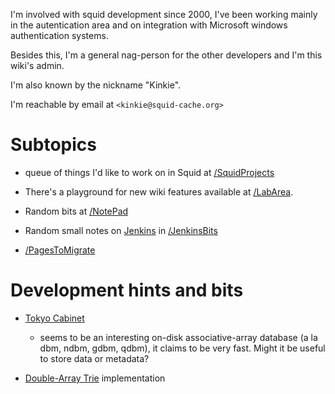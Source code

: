I'm involved with squid development since 2000, I've been working mainly
in the autentication area and on integration with Microsoft windows
authentication systems.

Besides this, I'm a general nag-person for the other developers and I'm
this wiki's admin.

I'm also known by the nickname "Kinkie".

I'm reachable by email at `<kinkie@squid-cache.org>`

# Subtopics

  - queue of things I'd like to work on in Squid at
    [/SquidProjects](/FrancescoChemolli/SquidProjects)

  - There's a playground for new wiki features available at
    [/LabArea](/FrancescoChemolli/LabArea).

  - Random bits at
    [/NotePad](/FrancescoChemolli/NotePad)

  - Random small notes on [Jenkins](http://jenkins-ci.org/) in
    [/JenkinsBits](/FrancescoChemolli/JenkinsBits)

  - [/PagesToMigrate](/FrancescoChemolli/PagesToMigrate)

# Development hints and bits

  - [Tokyo Cabinet](http://tokyocabinet.sourceforge.net/)
    
      - seems to be an interesting on-disk associative-array database (a
        la dbm, ndbm, gdbm, qdbm), it claims to be very fast. Might it
        be useful to store data or metadata?

  - [Double-Array Trie](http://linux.thai.net/~thep/datrie/datrie.html)
    implementation
